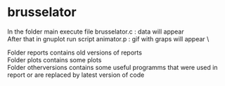 # brusselator
In the folder main execute file brusselator.c : data will appear \
After that in gnuplot run script animator.p : gif with graps will appear \

Folder reports contains old versions of reports \
Folder plots contains some plots \
Folder otherversions contains some useful programms that were used in report or are replaced by latest version of code

